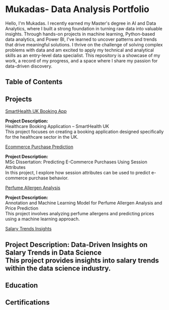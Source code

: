 # Mukadas- Data Analysis Portfolio

Hello, I'm Mukadas. I recently earned my Master's degree in AI and Data Analytics, where I built a strong foundation in turning raw data into valuable insights. Through hands-on projects in machine learning, Python-based data analytics, and Power BI, I've learned to uncover patterns and trends that drive meaningful solutions. 
I thrive on the challenge of solving complex problems with data and am excited to apply my technical and analytical skills as an entry-level data specialist. This repository is a showcase of my work, a record of my progress, and a space where I share my passion for data-driven discovery.

## Table of Contents
## Projects
  
  [SmartHealth UK Booking App](https://github.com/MukadasAK/Mukadas-Akhtar-Portfolio/tree/main/smarthealth-uk-bookingapp#readme)

  **Project Description:**  
  Healthcare Booking Application – SmartHealth UK  
  This project focuses on creating a booking application designed specifically for the healthcare sector in the UK.
 
  [Ecommerce Purchase Prediction](./ecommerce-purchase-prediction/README.md)
  
  **Project Description:**  
  MSc Dissertation: Predicting E-Commerce Purchases Using Session Attributes  
  In this project, I explore how session attributes can be used to predict e-commerce purchase behavior.

  [Perfume Allergen Analysis](./perfume-allergen-analysis/README.md)
 
  **Project Description:**  
  Annotation and Machine Learning Model for Perfume Allergen Analysis and Price Prediction  
  This project involves analyzing perfume allergens and predicting prices using a machine learning approach.  

  [Salary Trends Insights](./salary-trends-insights/README.md)
  
  **Project Description:** 
  Data-Driven Insights on Salary Trends in Data Science  
  This project provides insights into salary trends within the data science industry.
---

## Education

## Certifications
